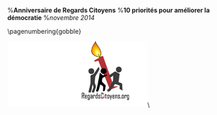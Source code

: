 %**Anniversaire de Regards Citoyens**
%**10 priorités pour améliorer la démocratie**
%*novembre 2014*

\pagenumbering{gobble}

![5 ans](commun/logo_5ans.png)\


